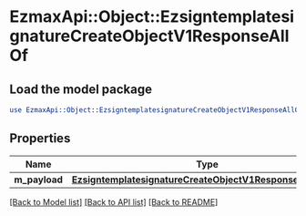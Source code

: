 # EzmaxApi::Object::EzsigntemplatesignatureCreateObjectV1ResponseAllOf

## Load the model package
```perl
use EzmaxApi::Object::EzsigntemplatesignatureCreateObjectV1ResponseAllOf;
```

## Properties
Name | Type | Description | Notes
------------ | ------------- | ------------- | -------------
**m_payload** | [**EzsigntemplatesignatureCreateObjectV1ResponseMPayload**](EzsigntemplatesignatureCreateObjectV1ResponseMPayload.md) |  | 

[[Back to Model list]](../README.md#documentation-for-models) [[Back to API list]](../README.md#documentation-for-api-endpoints) [[Back to README]](../README.md)


